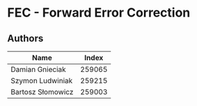 # FEC - Forward Error Correction

## Authors

| Name              | Index  |
| ----------------- |:------:|
| Damian Gnieciak   | 259065 |
| Szymon Ludwiniak  | 259215 |
| Bartosz Słomowicz | 259003 |
